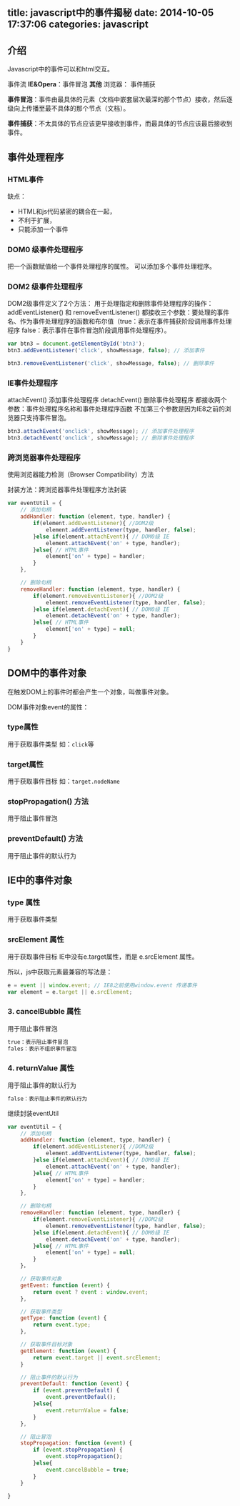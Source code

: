 title: javascript中的事件揭秘
date: 2014-10-05 17:37:06
categories: javascript
---

## 介绍

Javascript中的事件可以和html交互。

事件流
**IE&Opera**：事件冒泡 
**其他** 浏览器： 事件捕获

**事件冒泡**：事件由最具体的元素（文档中嵌套层次最深的那个节点）接收，然后逐级向上传播至最不具体的那个节点（文档）。

**事件捕获**：不太具体的节点应该更早接收到事件，而最具体的节点应该最后接收到事件。


## 事件处理程序

### HTML事件

缺点：
- HTML和js代码紧密的耦合在一起，
- 不利于扩展，
- 只能添加一个事件

### DOM0 级事件处理程序
把一个函数赋值给一个事件处理程序的属性。
可以添加多个事件处理程序。

### DOM2 级事件处理程序
DOM2级事件定义了2个方法：
用于处理指定和删除事件处理程序的操作：addEventListener() 和 removeEventListener()
都接收三个参数：要处理的事件名、作为事件处理程序的函数和布尔值（true：表示在事件捕获阶段调用事件处理程序 false：表示事件在事件冒泡阶段调用事件处理程序）。


```javascript
var btn3 = document.getElementById('btn3');
btn3.addEventListener('click', showMessage, false); // 添加事件

btn3.removeEventListener('click', showMessage, false); // 删除事件
```

### IE事件处理程序
attachEvent() 添加事件处理程序
detachEvent() 删除事件处理程序
都接收两个参数：事件处理程序名称和事件处理程序函数
不加第三个参数是因为IE8之前的浏览器只支持事件冒泡。
```javascript
btn3.attachEvent('onclick', showMessage); // 添加事件处理程序
btn3.detachEvent('onclick', showMessage); // 删除事件处理程序
```

### 跨浏览器事件处理程序
使用浏览器能力检测（Browser Compatibility）方法

封装方法：跨浏览器事件处理程序方法封装

```javascript 
var eventUtil = {
	// 添加句柄
	addHandler: function (element, type, handler) {
		if(element.addEventListener){ //DOM2级
			element.addEventListener(type, handler, false);
		}else if(element.attachEvent){ // DOM0级 IE
			element.attachEvent('on' + type, handler);
		}else{ // HTML事件
			element['on' + type] = handler;
		}
	},

	// 删除句柄
	removeHandler: function (element, type, handler) {
		if(element.removeEventListener){ //DOM2级
			element.removeEventListener(type, handler, false);
		}else if(element.detachEvent){ // DOM0级 IE
			element.detachEvent('on' + type, handler);
		}else{ // HTML事件
			element['on' + type] = null;
		}
	}
}
```

## DOM中的事件对象
在触发DOM上的事件时都会产生一个对象，叫做事件对象。

DOM事件对象event的属性：
### type属性
用于获取事件类型
如：`click`等

### target属性
用于获取事件目标
如：`target.nodeName`

### stopPropagation() 方法
用于阻止事件冒泡

### preventDefault() 方法
用于阻止事件的默认行为


## IE中的事件对象

### type 属性
用于获取事件类型

### srcElement 属性
用于获取事件目标
IE中没有e.target属性，而是 e.srcElement 属性。

所以，js中获取元素最兼容的写法是：
```javascript
e = event || window.event; // IE8之前使用window.event 传递事件
var element = e.target || e.srcElement;
```

### 3. cancelBubble 属性
用于阻止事件冒泡
```javascript
true：表示阻止事件冒泡
fales：表示不组织事件冒泡
```

### 4. returnValue 属性
用于阻止事件的默认行为
```javascript
false：表示阻止事件的默认行为
```

继续封装eventUtil

```javascript
var eventUtil = {
	// 添加句柄
	addHandler: function (element, type, handler) {
		if(element.addEventListener){ //DOM2级
			element.addEventListener(type, handler, false);
		}else if(element.attachEvent){ // DOM0级 IE
			element.attachEvent('on' + type, handler);
		}else{ // HTML事件
			element['on' + type] = handler;
		}
	},

	// 删除句柄
	removeHandler: function (element, type, handler) {
		if(element.removeEventListener){ //DOM2级
			element.removeEventListener(type, handler, false);
		}else if(element.detachEvent){ // DOM0级 IE
			element.detachEvent('on' + type, handler);
		}else{ // HTML事件
			element['on' + type] = null;
		}
	}，

	// 获取事件对象
	getEvent: function (event) {
		return event ? event : window.event;
	},

	// 获取事件类型
	getType: function (event) {
		return event.type;
	},

	// 获取事件目标对象
	getElement: function (event) {
		return event.target || event.srcElement;
	}

	// 阻止事件的默认行为
	preventDefault: function (event) {
		if (event.preventDefault) {
			event.preventDefaul();
		}else{
			event.returnValue = false;
		}
	},

	// 阻止冒泡
	stopPropagation: function (event) {
		if (event.stopPropagation) {
			event.stopPropagation();
		}else{
			event.cancelBubble = true;
		}
	}

}

```

